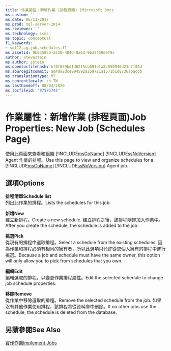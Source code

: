 ```yaml
---
title: 作業屬性：新增作業 (排程頁面) |Microsoft Docs
ms.custom: ''
ms.date: 06/13/2017
ms.prod: sql-server-2014
ms.reviewer: ''
ms.technology: ssms
ms.topic: conceptual
f1_keywords:
- sql12.ag.job.schedules.f1
ms.assetid: 0b03585b-a510-484d-8a63-9b32459def9c
author: stevestein
ms.author: sstein
ms.openlocfilehash: bf0f059bd1d6215cb591efa8c550946d21c7f84d
ms.sourcegitcommit: ad4d92dce894592a259721a1571b1d8736abacdb
ms.translationtype: MT
ms.contentlocale: zh-TW
ms.lasthandoff: 08/04/2020
ms.locfileid: "87585745"
---
```

# <a name="job-properties-new-job-schedules-page"></a><span data-ttu-id="64750-102">作業屬性：新增作業 (排程頁面)</span><span class="sxs-lookup"><span data-stu-id="64750-102">Job Properties: New Job (Schedules Page)</span></span>
  <span data-ttu-id="64750-103">使用此頁面來查看和組織 [!INCLUDE[msCoName](../../includes/msconame-md.md)] [!INCLUDE[ssNoVersion](../../includes/ssnoversion-md.md)] Agent 作業的排程。</span><span class="sxs-lookup"><span data-stu-id="64750-103">Use this page to view and organize schedules for a [!INCLUDE[msCoName](../../includes/msconame-md.md)] [!INCLUDE[ssNoVersion](../../includes/ssnoversion-md.md)] Agent job.</span></span>  
  
## <a name="options"></a><span data-ttu-id="64750-104">選項</span><span class="sxs-lookup"><span data-stu-id="64750-104">Options</span></span>  
 <span data-ttu-id="64750-105">**排程清單**</span><span class="sxs-lookup"><span data-stu-id="64750-105">**Schedule list**</span></span>  
 <span data-ttu-id="64750-106">列出此作業的排程。</span><span class="sxs-lookup"><span data-stu-id="64750-106">Lists the schedules for this job.</span></span>  
  
 <span data-ttu-id="64750-107">**新增**</span><span class="sxs-lookup"><span data-stu-id="64750-107">**New**</span></span>  
 <span data-ttu-id="64750-108">建立新排程。</span><span class="sxs-lookup"><span data-stu-id="64750-108">Create a new schedule.</span></span> <span data-ttu-id="64750-109">建立排程之後，該排程隨即加入作業中。</span><span class="sxs-lookup"><span data-stu-id="64750-109">After you create the schedule, the schedule is added to the job.</span></span>  
  
 <span data-ttu-id="64750-110">**挑選**</span><span class="sxs-lookup"><span data-stu-id="64750-110">**Pick**</span></span>  
 <span data-ttu-id="64750-111">從現有的排程中選取排程。</span><span class="sxs-lookup"><span data-stu-id="64750-111">Select a schedule from the existing schedules.</span></span> <span data-ttu-id="64750-112">因為作業和排程必須有相同的擁有者，所以此選項只允許從您個人擁有的排程中進行挑選。</span><span class="sxs-lookup"><span data-stu-id="64750-112">Because a job and schedule must have the same owner, this option will only allow you to pick from schedules that you own.</span></span>  
  
 <span data-ttu-id="64750-113">**編輯**</span><span class="sxs-lookup"><span data-stu-id="64750-113">**Edit**</span></span>  
 <span data-ttu-id="64750-114">編輯選取的排程，以變更作業排程屬性。</span><span class="sxs-lookup"><span data-stu-id="64750-114">Edit the selected schedule to change job schedule properties.</span></span>  
  
 <span data-ttu-id="64750-115">**移除**</span><span class="sxs-lookup"><span data-stu-id="64750-115">**Remove**</span></span>  
 <span data-ttu-id="64750-116">從作業中移除選取的排程。</span><span class="sxs-lookup"><span data-stu-id="64750-116">Remove the selected schedule from the job.</span></span> <span data-ttu-id="64750-117">如果沒有其他作業使用排程，該排程將從資料庫中刪除。</span><span class="sxs-lookup"><span data-stu-id="64750-117">If no other jobs use the schedule, the schedule is deleted from the database.</span></span>  
  
## <a name="see-also"></a><span data-ttu-id="64750-118">另請參閱</span><span class="sxs-lookup"><span data-stu-id="64750-118">See Also</span></span>  
 [<span data-ttu-id="64750-119">實作作業</span><span class="sxs-lookup"><span data-stu-id="64750-119">Implement Jobs</span></span>](implement-jobs.md)  
  
  
